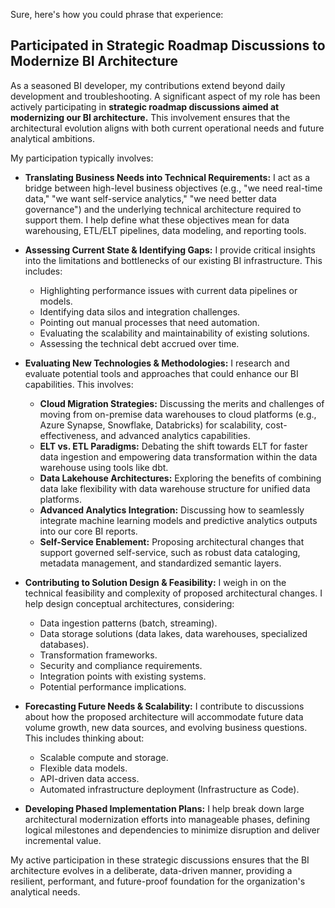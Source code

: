 Sure, here's how you could phrase that experience:

## Participated in Strategic Roadmap Discussions to Modernize BI Architecture

As a seasoned BI developer, my contributions extend beyond daily development and troubleshooting. A significant aspect of my role has been actively participating in **strategic roadmap discussions aimed at modernizing our BI architecture.** This involvement ensures that the architectural evolution aligns with both current operational needs and future analytical ambitions.

My participation typically involves:

* **Translating Business Needs into Technical Requirements:** I act as a bridge between high-level business objectives (e.g., "we need real-time data," "we want self-service analytics," "we need better data governance") and the underlying technical architecture required to support them. I help define what these objectives mean for data warehousing, ETL/ELT pipelines, data modeling, and reporting tools.

* **Assessing Current State & Identifying Gaps:** I provide critical insights into the limitations and bottlenecks of our existing BI infrastructure. This includes:
    * Highlighting performance issues with current data pipelines or models.
    * Identifying data silos and integration challenges.
    * Pointing out manual processes that need automation.
    * Evaluating the scalability and maintainability of existing solutions.
    * Assessing the technical debt accrued over time.

* **Evaluating New Technologies & Methodologies:** I research and evaluate potential tools and approaches that could enhance our BI capabilities. This involves:
    * **Cloud Migration Strategies:** Discussing the merits and challenges of moving from on-premise data warehouses to cloud platforms (e.g., Azure Synapse, Snowflake, Databricks) for scalability, cost-effectiveness, and advanced analytics capabilities.
    * **ELT vs. ETL Paradigms:** Debating the shift towards ELT for faster data ingestion and empowering data transformation within the data warehouse using tools like dbt.
    * **Data Lakehouse Architectures:** Exploring the benefits of combining data lake flexibility with data warehouse structure for unified data platforms.
    * **Advanced Analytics Integration:** Discussing how to seamlessly integrate machine learning models and predictive analytics outputs into our core BI reports.
    * **Self-Service Enablement:** Proposing architectural changes that support governed self-service, such as robust data cataloging, metadata management, and standardized semantic layers.

* **Contributing to Solution Design & Feasibility:** I weigh in on the technical feasibility and complexity of proposed architectural changes. I help design conceptual architectures, considering:
    * Data ingestion patterns (batch, streaming).
    * Data storage solutions (data lakes, data warehouses, specialized databases).
    * Transformation frameworks.
    * Security and compliance requirements.
    * Integration points with existing systems.
    * Potential performance implications.

* **Forecasting Future Needs & Scalability:** I contribute to discussions about how the proposed architecture will accommodate future data volume growth, new data sources, and evolving business questions. This includes thinking about:
    * Scalable compute and storage.
    * Flexible data models.
    * API-driven data access.
    * Automated infrastructure deployment (Infrastructure as Code).

* **Developing Phased Implementation Plans:** I help break down large architectural modernization efforts into manageable phases, defining logical milestones and dependencies to minimize disruption and deliver incremental value.

My active participation in these strategic discussions ensures that the BI architecture evolves in a deliberate, data-driven manner, providing a resilient, performant, and future-proof foundation for the organization's analytical needs.